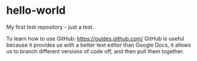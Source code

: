 # hello-world
My first test repository - just a test.

To learn how to use GitHub:
https://guides.github.com/
GitHub is useful because it provides us with a better text editor than Google Docs, it allows us to branch different versions of code off, and then pull them together.
